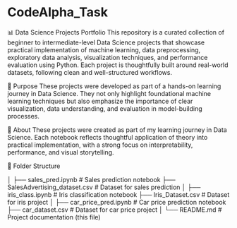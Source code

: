 # CodeAlpha_Task
📊 Data Science Projects Portfolio
This repository is a curated collection of beginner to intermediate-level Data Science projects that showcase practical implementation of machine learning, data preprocessing, exploratory data analysis, visualization techniques, and performance evaluation using Python. Each project is thoughtfully built around real-world datasets, following clean and well-structured workflows.

🌟 Purpose
These projects were developed as part of a hands-on learning journey in Data Science. They not only highlight foundational machine learning techniques but also emphasize the importance of clear visualization, data understanding, and evaluation in model-building processes.

🌟 About
These projects were created as part of my learning journey in Data Science. Each notebook reflects thoughtful application of theory into practical implementation, with a strong focus on interpretability, performance, and visual storytelling.

📁 Folder Structure

│
├── sales_pred.ipynb                                               # Sales prediction notebook
├── SalesAdvertising_dataset.csv                                   # Dataset for sales prediction
│
├── iris_class.ipynb                                               # Iris classification notebook
├── Iris_Dataset.csv                                               # Dataset for iris project
│
├── car_price_pred.ipynb                                           # Car price prediction notebook
├── car_dataset.csv                                                # Dataset for car price project
│
└── README.md                                                      # Project documentation (this file)
